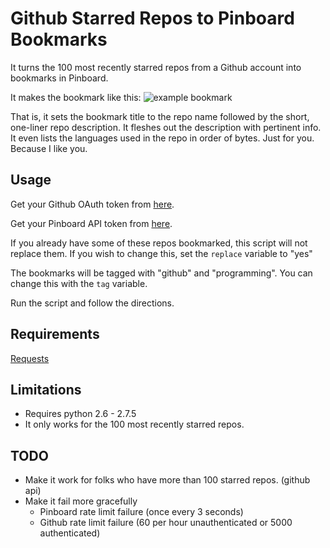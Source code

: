 Github Starred Repos to Pinboard Bookmarks
==========================================

It turns the 100 most recently starred repos from a Github account into bookmarks in Pinboard.

It makes the bookmark like this:
![example bookmark](https://dl.dropbox.com/s/n3tpzmlo8k13fxd/example.png)

That is, it sets the bookmark title to the repo name followed by the short, one-liner repo description. It fleshes out the description with pertinent info. It even lists the languages used in the repo in order of bytes. Just for you. Because I like you.

Usage
-----

Get your Github OAuth token from [here](https://github.com/settings/applications).

Get your Pinboard API token from [here](https://pinboard.in/settings/password).

If you already have some of these repos bookmarked, this script will not replace them. If you wish to change this, set the ```replace``` variable to "yes"

The bookmarks will be tagged with "github" and "programming". You can change this with the ```tag``` variable.

Run the script and follow the directions.


Requirements
------------
[Requests](http://docs.python-requests.org/en/latest/)

Limitations
-----------
* Requires python 2.6 - 2.7.5
* It only works for the 100 most recently starred repos.

TODO
----
* Make it work for folks who have more than 100 starred repos. (github api)
* Make it fail more gracefully
	* Pinboard rate limit failure (once every 3 seconds)
	* Github rate limit failure (60 per hour unauthenticated or 5000 authenticated)